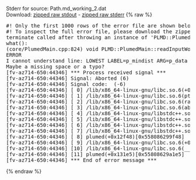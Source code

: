 Stderr for source:  Path.md_working_2.dat   
Download: [zipped raw stdout](Path.md_working_2.dat.plumed.stdout.txt.zip) - [zipped raw stderr](Path.md_working_2.dat.plumed.stderr.txt.zip) 
{% raw %}
<pre>
#! Only the first 1000 rows of the error file are shown below
#! To inspect the full error file, please download the zipped raw stderr file above
terminate called after throwing an instance of 'PLMD::Plumed::ExceptionError'
what():
(core/PlumedMain.cpp:824) void PLMD::PlumedMain::readInputWords(const std::vector<std::__cxx11::basic_string<char> >&)
ERROR
I cannot understand line: LOWEST LABEL=p_mindist ARG=p_data
Maybe a missing space or a typo?
[fv-az714-650:44346] *** Process received signal ***
[fv-az714-650:44346] Signal: Aborted (6)
[fv-az714-650:44346] Signal code:  (-6)
[fv-az714-650:44346] [ 0] /lib/x86_64-linux-gnu/libc.so.6(+0x42520)[0x7f6566042520]
[fv-az714-650:44346] [ 1] /lib/x86_64-linux-gnu/libc.so.6(pthread_kill+0x12c)[0x7f65660969fc]
[fv-az714-650:44346] [ 2] /lib/x86_64-linux-gnu/libc.so.6(raise+0x16)[0x7f6566042476]
[fv-az714-650:44346] [ 3] /lib/x86_64-linux-gnu/libc.so.6(abort+0xd3)[0x7f65660287f3]
[fv-az714-650:44346] [ 4] /lib/x86_64-linux-gnu/libstdc++.so.6(+0xa2b9e)[0x7f65664a2b9e]
[fv-az714-650:44346] [ 5] /lib/x86_64-linux-gnu/libstdc++.so.6(+0xae20c)[0x7f65664ae20c]
[fv-az714-650:44346] [ 6] /lib/x86_64-linux-gnu/libstdc++.so.6(+0xae277)[0x7f65664ae277]
[fv-az714-650:44346] [ 7] /lib/x86_64-linux-gnu/libstdc++.so.6(__cxa_rethrow+0x4b)[0x7f65664ae52b]
[fv-az714-650:44346] [ 8] plumed(+0x12f48)[0x558086299f48]
[fv-az714-650:44346] [ 9] /lib/x86_64-linux-gnu/libc.so.6(+0x29d90)[0x7f6566029d90]
[fv-az714-650:44346] [10] /lib/x86_64-linux-gnu/libc.so.6(__libc_start_main+0x80)[0x7f6566029e40]
[fv-az714-650:44346] [11] plumed(+0x131e5)[0x55808629a1e5]
[fv-az714-650:44346] *** End of error message ***
</pre>
{% endraw %}
